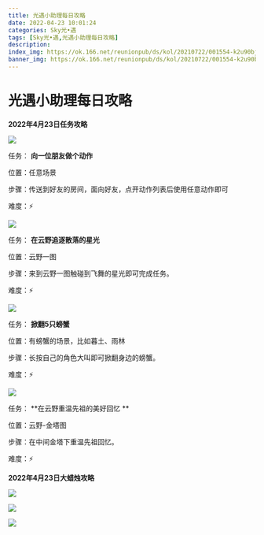 ```yaml
---
title: 光遇小助理每日攻略
date: 2022-04-23 10:01:24
categories: Sky光•遇
tags: [Sky光•遇,光遇小助理每日攻略]
description: 
index_img: https://ok.166.net/reunionpub/ds/kol/20210722/001554-k2u90bj7ay.png?imageView&thumbnail=600x0&type=jpg
banner_img: https://ok.166.net/reunionpub/ds/kol/20210722/001554-k2u90bj7ay.png?imageView&thumbnail=600x0&type=jpg
---
```

# 光遇小助理每日攻略
**2022年4月23日任务攻略**

![](https://ok.166.net/reunionpub/ds/kol/20220423/004400-9m5kzeurcg.png)

任务： **向一位朋友做个动作**

位置：任意场景

步骤：传送到好友的房间，面向好友，点开动作列表后使用任意动作即可

难度：⚡

![](https://ok.166.net/reunionpub/ds/kol/20220423/004430-vsnl0tzaq2.png)

任务： **在云野追逐散落的星光**

位置：云野一图

步骤：来到云野一图触碰到飞舞的星光即可完成任务。

难度：⚡

![](https://ok.166.net/reunionpub/ds/kol/20220423/004556-1uhgqyd4o0.png)

任务： **掀翻5只螃蟹**

位置：有螃蟹的场景，比如暮土、雨林

步骤：长按自己的角色大叫即可掀翻身边的螃蟹。

难度：⚡

![](https://ok.166.net/reunionpub/ds/kol/20220423/004636-5qm201yiv7.png)

任务： **在云野重温先祖的美好回忆  **

位置：云野-金塔图

步骤：在中间金塔下重温先祖回忆。

难度：⚡

 **2022年4月23日大蜡烛攻略**

![](https://ok.166.net/reunionpub/ds/kol/20220423/005041-gbhufes5qj.png)

![](https://ok.166.net/reunionpub/ds/kol/20220423/004950-mb3ep0d4hk.png)

![](https://ok.166.net/reunionpub/ds/kol/20220423/004746-fisyawbhve.png)

  

